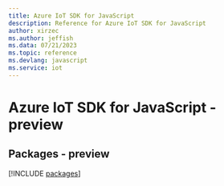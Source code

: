 ```yaml
---
title: Azure IoT SDK for JavaScript
description: Reference for Azure IoT SDK for JavaScript
author: xirzec
ms.author: jeffish
ms.data: 07/21/2023
ms.topic: reference
ms.devlang: javascript
ms.service: iot
---
```

# Azure IoT SDK for JavaScript - preview
## Packages - preview
[!INCLUDE [packages](iot-index.md)]